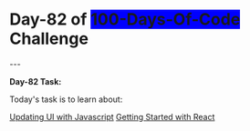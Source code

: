 <h1>
  Day-82 of <span style="background-color: blue;">100-Days-Of-Code</span> Challenge
</h1>
---

**Day-82 Task:**

Today's task is to learn about:

[Updating UI with Javascript](https://nextjs.org/learn/react-foundations/updating-ui-with-javascript)
[Getting Started with React](https://nextjs.org/learn/react-foundations/getting-started-with-react)